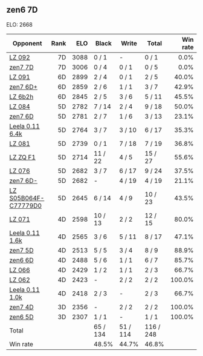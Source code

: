 ## zen6 7D ##

ELO: 2668

Opponent | Rank | ELO | Black | Write | Total | Win rate
---------|-----:|----:|-------|-------|-------|-------:
[LZ 092](LZ%20092.md) | 7D | 3088 | 0 / 1 | - | 0 / 1 | 0.0%
[zen7 7D](zen7%207D.md) | 7D | 3006 | 0 / 4 | 0 / 1 | 0 / 5 | 0.0%
[LZ 091](LZ%20091.md) | 6D | 2899 | 2 / 4 | 0 / 1 | 2 / 5 | 40.0%
[zen7 6D+](zen7%206D+.md) | 6D | 2859 | 2 / 6 | 1 / 1 | 3 / 7 | 42.9%
[LZ 6b2h](LZ%206b2h.md) | 6D | 2845 | 2 / 5 | 3 / 6 | 5 / 11 | 45.5%
[LZ 084](LZ%20084.md) | 5D | 2782 | 7 / 14 | 2 / 4 | 9 / 18 | 50.0%
[zen7 6D](zen7%206D.md) | 5D | 2781 | 2 / 7 | 1 / 6 | 3 / 13 | 23.1%
[Leela 0.11 6.4k](Leela%200.11%206.4k.md) | 5D | 2764 | 3 / 7 | 3 / 10 | 6 / 17 | 35.3%
[LZ 081](LZ%20081.md) | 5D | 2739 | 0 / 1 | 7 / 18 | 7 / 19 | 36.8%
[LZ ZQ F1](LZ%20ZQ%20F1.md) | 5D | 2714 | 11 / 22 | 4 / 5 | 15 / 27 | 55.6%
[LZ 076](LZ%20076.md) | 5D | 2682 | 3 / 7 | 6 / 17 | 9 / 24 | 37.5%
[zen7 6D-](zen7%206D-.md) | 5D | 2682 | - | 4 / 19 | 4 / 19 | 21.1%
[LZ S05B064F-C77779D0](LZ%20S05B064F-C77779D0.md) | 5D | 2645 | 6 / 14 | 4 / 9 | 10 / 23 | 43.5%
[LZ 071](LZ%20071.md) | 4D | 2598 | 10 / 13 | 2 / 2 | 12 / 15 | 80.0%
[Leela 0.11 1.6k](Leela%200.11%201.6k.md) | 4D | 2565 | 3 / 6 | 5 / 11 | 8 / 17 | 47.1%
[zen7 5D](zen7%205D.md) | 4D | 2513 | 5 / 5 | 3 / 4 | 8 / 9 | 88.9%
[zen6 6D](zen6%206D.md) | 4D | 2488 | 5 / 6 | 1 / 1 | 6 / 7 | 85.7%
[LZ 066](LZ%20066.md) | 4D | 2429 | 1 / 2 | 1 / 1 | 2 / 3 | 66.7%
[LZ 062](LZ%20062.md) | 4D | 2423 | - | 2 / 2 | 2 / 2 | 100.0%
[Leela 0.11 1.0k](Leela%200.11%201.0k.md) | 4D | 2418 | 2 / 3 | - | 2 / 3 | 66.7%
[zen7 4D](zen7%204D.md) | 3D | 2356 | - | 2 / 2 | 2 / 2 | 100.0%
[zen6 5D](zen6%205D.md) | 3D | 2307 | 1 / 1 | - | 1 / 1 | 100.0%
Total | | | 65 / 134 | 51 / 114 | 116 / 248 | 
Win rate| | | 48.5% | 44.7% | 46.8% | 
